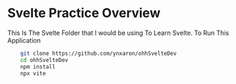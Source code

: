 # Svelte Practice Overview

This Is The Svelte Folder that I would be using To Learn Svelte. To Run This Application

```bash
    git clone https://github.com/ynxaron/ohhSvelteDev
    cd ohhSvelteDev
    npm install
    npx vite
```

